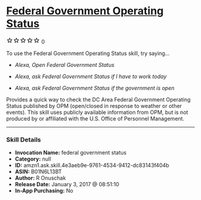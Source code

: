 # [Federal Government Operating Status](http://alexa.amazon.com/#skills/amzn1.ask.skill.4e3aeb9e-9761-4534-9412-dc83143f404b)
![0 stars](../../images/ic_star_border_black_18dp_1x.png)![0 stars](../../images/ic_star_border_black_18dp_1x.png)![0 stars](../../images/ic_star_border_black_18dp_1x.png)![0 stars](../../images/ic_star_border_black_18dp_1x.png)![0 stars](../../images/ic_star_border_black_18dp_1x.png) 0

To use the Federal Government Operating Status skill, try saying...

* *Alexa, Open Federal Government Status*

* *Alexa, ask Federal Government Status if I have to work today*

* *Alexa, ask Federal Government Status if the government is open*

Provides a quick way to check the DC Area Federal Government Operating Status published by OPM (open/closed in response to weather or other events).  This skill uses publicly available information from OPM, but is not produced by or affiliated with the U.S. Office of Personnel Management.

***

### Skill Details

* **Invocation Name:** federal government status
* **Category:** null
* **ID:** amzn1.ask.skill.4e3aeb9e-9761-4534-9412-dc83143f404b
* **ASIN:** B01N6L13BT
* **Author:** R Onuschak
* **Release Date:** January 3, 2017 @ 08:51:10
* **In-App Purchasing:** No
